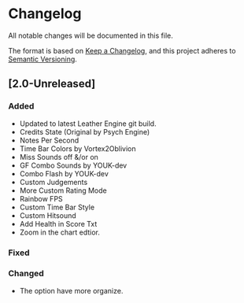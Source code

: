 # Changelog
All notable changes will be documented in this file.

The format is based on [Keep a Changelog](https://keepachangelog.com/en/1.0.0/),
and this project adheres to [Semantic Versioning](https://semver.org/spec/v2.0.0.html).

## [2.0-Unreleased]

### Added
- Updated to latest Leather Engine git build.
- Credits State (Original by Psych Engine)
- Notes Per Second
- Time Bar Colors by Vortex2Oblivion
- Miss Sounds off &/or on
- GF Combo Sounds by YOUK-dev
- Combo Flash by YOUK-dev
- Custom Judgements
- More Custom Rating Mode
- Rainbow FPS
- Custom Time Bar Style
- Custom Hitsound
- Add Health in Score Txt
- Zoom in the chart edtior.

### Fixed

### Changed
- The option have more organize.
